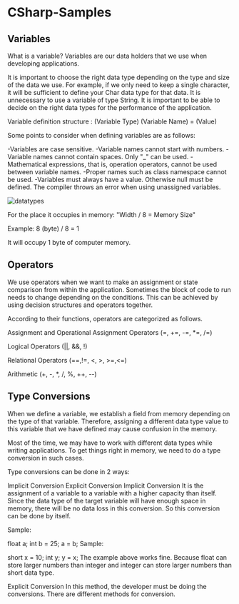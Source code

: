 # CSharp-Samples

## Variables

What is a variable?
Variables are our data holders that we use when developing applications.

It is important to choose the right data type depending on the type and size of the data we use. For example, if we only need to keep a single character, it will be sufficient to define your Char data type for that data. It is unnecessary to use a variable of type String. It is important to be able to decide on the right data types for the performance of the application.

Variable definition structure : (Variable Type) (Variable Name) = (Value)

Some points to consider when defining variables are as follows:

-Variables are case sensitive.
-Variable names cannot start with numbers.
-Variable names cannot contain spaces. Only "_" can be used.
-Mathematical expressions, that is, operation operators, cannot be used between variable names.
-Proper names such as class namespace cannot be used.
-Variables must always have a value. Otherwise null must be defined. The compiler throws an error when using unassigned variables.

![datatypes](https://user-images.githubusercontent.com/78081616/188669669-11fa70ec-347e-4abd-8aa7-6c8636643cd7.png)

For the place it occupies in memory: "Width / 8 = Memory Size"

Example: 8 (byte) / 8 = 1

It will occupy 1 byte of computer memory.

## Operators

We use operators when we want to make an assignment or state comparison from within the application. Sometimes the block of code to run needs to change depending on the conditions. This can be achieved by using decision structures and operators together.

According to their functions, operators are categorized as follows.

Assignment and Operational Assignment Operators (=, +=, -=, *=, /=)

Logical Operators (||, &&, !)

Relational Operators (==,!=, <, >, >=,<=)

Arithmetic (+, -, *, /, %, ++, --)

## Type Conversions
When we define a variable, we establish a field from memory depending on the type of that variable. Therefore, assigning a different data type value to this variable that we have defined may cause confusion in the memory.

Most of the time, we may have to work with different data types while writing applications. To get things right in memory, we need to do a type conversion in such cases.

Type conversions can be done in 2 ways:

Implicit Conversion
Explicit Conversion
Implicit Conversion
It is the assignment of a variable to a variable with a higher capacity than itself. Since the data type of the target variable will have enough space in memory, there will be no data loss in this conversion. So this conversion can be done by itself.

Sample:

float a; int b = 25; a = b;
Sample:

short x = 10; int y; y = x;
The example above works fine. Because float can store larger numbers than integer and integer can store larger numbers than short data type.

Explicit Conversion
In this method, the developer must be doing the conversions. There are different methods for conversion.
